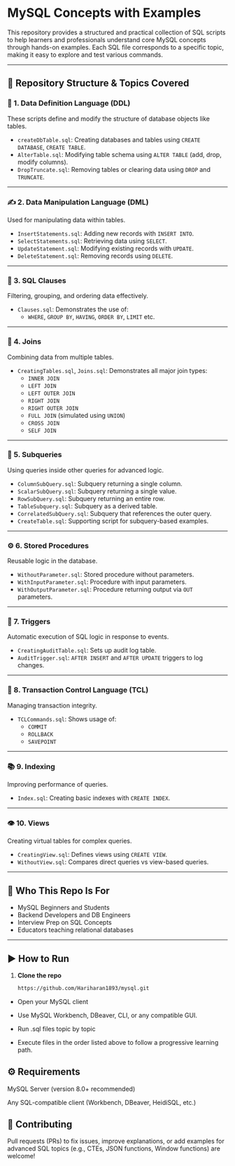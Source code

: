 # MySQL Concepts with Examples

This repository provides a structured and practical collection of SQL scripts to help learners and professionals understand core MySQL concepts through hands-on examples. Each SQL file corresponds to a specific topic, making it easy to explore and test various commands.

---

## 📁 Repository Structure & Topics Covered

### 🧱 1. Data Definition Language (DDL)

These scripts define and modify the structure of database objects like tables.

- `createDbTable.sql`: Creating databases and tables using `CREATE DATABASE`, `CREATE TABLE`.
- `AlterTable.sql`: Modifying table schema using `ALTER TABLE` (add, drop, modify columns).
- `DropTruncate.sql`: Removing tables or clearing data using `DROP` and `TRUNCATE`.

---

### ✍️ 2. Data Manipulation Language (DML)

Used for manipulating data within tables.

- `InsertStatements.sql`: Adding new records with `INSERT INTO`.
- `SelectStatements.sql`: Retrieving data using `SELECT`.
- `UpdateStatement.sql`: Modifying existing records with `UPDATE`.
- `DeleteStatement.sql`: Removing records using `DELETE`.

---

### 📌 3. SQL Clauses

Filtering, grouping, and ordering data effectively.

- `Clauses.sql`: Demonstrates the use of:
  - `WHERE`, `GROUP BY`, `HAVING`, `ORDER BY`, `LIMIT` etc.

---
### 🔀 4. Joins

Combining data from multiple tables.

- `CreatingTables.sql`, `Joins.sql`: Demonstrates all major join types:
  - `INNER JOIN`
  - `LEFT JOIN`
  - `LEFT OUTER JOIN`
  - `RIGHT JOIN`
  - `RIGHT OUTER JOIN`
  - `FULL JOIN` (simulated using `UNION`)
  - `CROSS JOIN`
  - `SELF JOIN`
  

---

### 🔎 5. Subqueries

Using queries inside other queries for advanced logic.

- `ColumnSubQuery.sql`: Subquery returning a single column.
- `ScalarSubQuery.sql`: Subquery returning a single value.
- `RowSubQuery.sql`: Subquery returning an entire row.
- `TableSubquery.sql`: Subquery as a derived table.
- `CorrelatedSubQuery.sql`: Subquery that references the outer query.
- `CreateTable.sql`: Supporting script for subquery-based examples.

---
### ⚙️ 6. Stored Procedures

Reusable logic in the database.

- `WithoutParameter.sql`: Stored procedure without parameters.
- `WithInputParameter.sql`: Procedure with input parameters.
- `WithOutputParameter.sql`: Procedure returning output via `OUT` parameters.

---

### 🔁 7. Triggers

Automatic execution of SQL logic in response to events.

- `CreatingAuditTable.sql`: Sets up audit log table.
- `AuditTrigger.sql`: `AFTER INSERT` and `AFTER UPDATE` triggers to log changes.

---

### 🔄 8. Transaction Control Language (TCL)

Managing transaction integrity.

- `TCLCommands.sql`: Shows usage of:
  - `COMMIT`
  - `ROLLBACK`
  - `SAVEPOINT`

---

### 📚 9. Indexing

Improving performance of queries.

- `Index.sql`: Creating basic indexes with `CREATE INDEX`.

---

### 👁️ 10. Views

Creating virtual tables for complex queries.

- `CreatingView.sql`: Defines views using `CREATE VIEW`.
- `WithoutView.sql`: Compares direct queries vs view-based queries.

---

## 🧠 Who This Repo Is For

- MySQL Beginners and Students  
- Backend Developers and DB Engineers  
- Interview Prep on SQL Concepts  
- Educators teaching relational databases  

---

## ▶️ How to Run

1. **Clone the repo**  
   ```bash
   https://github.com/Hariharan1893/mysql.git

- Open your MySQL client
- Use MySQL Workbench, DBeaver, CLI, or any compatible GUI.

- Run .sql files topic by topic
- Execute files in the order listed above to follow a progressive learning path.

## ⚙️ Requirements
MySQL Server (version 8.0+ recommended)

Any SQL-compatible client (Workbench, DBeaver, HeidiSQL, etc.)

## 🙌 Contributing
Pull requests (PRs) to fix issues, improve explanations, or add examples for advanced SQL topics (e.g., CTEs, JSON functions, Window functions) are welcome!